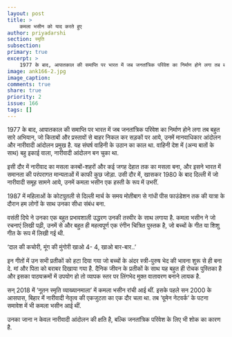 ```yaml
---
layout: post
title: >
    कमला भसीन को याद करते हुए
author: priyadarshi
section: स्मृति
subsection:
primary: true
excerpt: >
    1977 के बाद, आपातकाल की समाप्ति पर भारत में जब जनतांत्रिक परिवेश का निर्माण होने लगा तब बहुत सारे अभियान, जो किताबों और प्रस्तावों से बाहर निकल कर सड़कों पर आये, उनमें मानवाधिकार आंदोलन और नारीवादी आंदोलन प्रमुख है. यह संघर्ष वाहिनी के उठान का काल था.
image: ank166-2.jpg
image_caption: 
comments: true
share: true
priority: 2
issue: 166
tags: []
---
```


1977 के बाद, आपातकाल की समाप्ति पर भारत में जब जनतांत्रिक परिवेश का निर्माण होने लगा तब बहुत सारे अभियान, जो किताबों और प्रस्तावों से बाहर निकल कर सड़कों पर आये, उनमें मानवाधिकार आंदोलन और नारीवादी आंदोलन प्रमुख है. यह संघर्ष वाहिनी के उठान का काल था. वाहिनी देश में (अन्य बातों के साथ) बहु इकाई वाला, नारीवादी आंदोलन बन चुका था.

इसी दौर में नारीवाद का मसला कस्बों-शहरों और कई जगह देहात तक का मसला बना, और इसने भारत में समानता की परंपरागत मान्यताओं में काफी कुछ जोड़ा.
उसी दौर में, खासकर 1980 के बाद दिल्ली में जो नारीवादी समूह सामने आये, उनमें कमला भसीन एक हस्ती के रूप में उभरीं.

1987 में महिलाओं के कोटपुतली से दिल्ली मार्च के समय मोतीबाग से गांधी पीस फाउंडेशन तक की यात्रा के दौरान हम लोगों के साथ उनका सीधा संबंध बना.

वसंती दिघे ने उनका एक बहुत प्रभावशाली उद्धरण उनकी तस्वीर के साथ लगाया है. कमला भसीन ने जो रचनाएं लिखी पढ़ी, उनमें से और बहुत ही महत्वपूर्ण एक रंगीन चित्रित पुस्तक है, जो बच्चों के गीत या शिशु गीत के रूप में लिखी गई थी.

‘दाल की कचोरी, मूंग की मुंगोरी
खाओ 4- 4, खाओ बार-बार..’

इन गीतों में उन सभी प्रतीकों को हटा दिया गया जो बच्चों के अंदर स्त्री-पुरुष भेद की भावना शुरू से ही बना दे. मां और पिता को बराबर दिखाया गया है. दैनिक जीवन के प्रतीकों के साथ यह बहुत ही रोचक पुस्तिका है और इसका पाठ्यक्रमों में उपयोग हो तो व्यापक स्तर पर लिंगभेद मुक्त वातावरण बनाने लायक है.

सन् 2018 में ‘नूतन स्मृति व्याख्यानमाला’ में कमला भसीन रांची आई थीं. इसके पहले सन 2000 के आसपास, बिहार में नारीवादी नेतृत्व की एकजुटता का एक दौर चला था. तब ‘वूमेन नेटवर्क’ के पटना समावेश में भी कमला भसीन आई थीं.

उनका जाना न केवल नारीवादी आंदोलन की क्षति है, बल्कि जनतांत्रिक परिवेश के लिए भी शोक का कारण है.